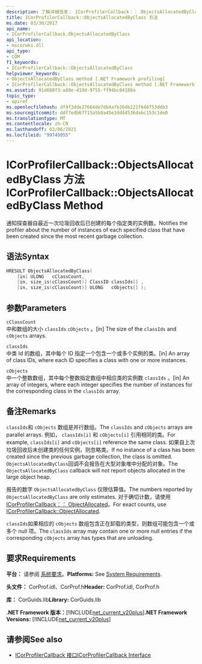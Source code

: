```yaml
---
description: 了解详细信息： ICorProfilerCallback：： ObjectsAllocatedByClass 方法
title: ICorProfilerCallback::ObjectsAllocatedByClass 方法
ms.date: 03/30/2017
api_name:
- ICorProfilerCallback.ObjectsAllocatedByClass
api_location:
- mscorwks.dll
api_type:
- COM
f1_keywords:
- ICorProfilerCallback::ObjectsAllocatedByClass
helpviewer_keywords:
- ObjectsAllocatedByClass method [.NET Framework profiling]
- ICorProfilerCallback::ObjectsAllocatedByClass method [.NET Framework profiling]
ms.assetid: 91d688f3-a80e-419d-9755-ff94bc04188a
topic_type:
- apiref
ms.openlocfilehash: df9f3dde27664de7db4afb264b221f640753ddb3
ms.sourcegitcommit: ddf7edb67715a5b9a45e3dd44536dabc153c1de0
ms.translationtype: MT
ms.contentlocale: zh-CN
ms.lasthandoff: 02/06/2021
ms.locfileid: "99745055"
---
```

# <a name="icorprofilercallbackobjectsallocatedbyclass-method"></a><span data-ttu-id="d2501-103">ICorProfilerCallback::ObjectsAllocatedByClass 方法</span><span class="sxs-lookup"><span data-stu-id="d2501-103">ICorProfilerCallback::ObjectsAllocatedByClass Method</span></span>

<span data-ttu-id="d2501-104">通知探查器自最近一次垃圾回收后已创建的每个指定类的实例数。</span><span class="sxs-lookup"><span data-stu-id="d2501-104">Notifies the profiler about the number of instances of each specified class that have been created since the most recent garbage collection.</span></span>  
  
## <a name="syntax"></a><span data-ttu-id="d2501-105">语法</span><span class="sxs-lookup"><span data-stu-id="d2501-105">Syntax</span></span>  
  
```cpp  
HRESULT ObjectsAllocatedByClass(  
    [in] ULONG   cClassCount,  
    [in, size_is(cClassCount)] ClassID classIds[] ,  
    [in, size_is(cClassCount)] ULONG   cObjects[] );  
```  
  
## <a name="parameters"></a><span data-ttu-id="d2501-106">参数</span><span class="sxs-lookup"><span data-stu-id="d2501-106">Parameters</span></span>  

 `cClassCount`  
 <span data-ttu-id="d2501-107">中和数组的大小 `classIds` `cObjects` 。</span><span class="sxs-lookup"><span data-stu-id="d2501-107">[in] The size of the `classIds` and `cObjects` arrays.</span></span>  
  
 `classIds`  
 <span data-ttu-id="d2501-108">中类 Id 的数组，其中每个 ID 指定一个包含一个或多个实例的类。</span><span class="sxs-lookup"><span data-stu-id="d2501-108">[in] An array of class IDs, where each ID specifies a class with one or more instances.</span></span>  
  
 `cObjects`  
 <span data-ttu-id="d2501-109">中一个整数数组，其中每个整数指定数组中相应类的实例数 `classIds` 。</span><span class="sxs-lookup"><span data-stu-id="d2501-109">[in] An array of integers, where each integer specifies the number of instances for the corresponding class in the `classIds` array.</span></span>  
  
## <a name="remarks"></a><span data-ttu-id="d2501-110">备注</span><span class="sxs-lookup"><span data-stu-id="d2501-110">Remarks</span></span>  

 <span data-ttu-id="d2501-111">`classIds`和 `cObjects` 数组是并行数组。</span><span class="sxs-lookup"><span data-stu-id="d2501-111">The `classIds` and `cObjects` arrays are parallel arrays.</span></span> <span data-ttu-id="d2501-112">例如， `classIds[i]` 和 `cObjects[i]` 引用相同的类。</span><span class="sxs-lookup"><span data-stu-id="d2501-112">For example, `classIds[i]` and `cObjects[i]` reference the same class.</span></span> <span data-ttu-id="d2501-113">如果自上次垃圾回收后未创建类的任何实例，则忽略类。</span><span class="sxs-lookup"><span data-stu-id="d2501-113">If no instance of a class has been created since the previous garbage collection, the class is omitted.</span></span> <span data-ttu-id="d2501-114">`ObjectsAllocatedByClass`回调不会报告在大型对象堆中分配的对象。</span><span class="sxs-lookup"><span data-stu-id="d2501-114">The `ObjectsAllocatedByClass` callback will not report objects allocated in the large object heap.</span></span>  
  
 <span data-ttu-id="d2501-115">报告的数字 `ObjectsAllocatedByClass` 仅限估算值。</span><span class="sxs-lookup"><span data-stu-id="d2501-115">The numbers reported by `ObjectsAllocatedByClass` are only estimates.</span></span> <span data-ttu-id="d2501-116">对于确切计数，请使用 [ICorProfilerCallback：： ObjectAllocated](icorprofilercallback-objectallocated-method.md)。</span><span class="sxs-lookup"><span data-stu-id="d2501-116">For exact counts, use [ICorProfilerCallback::ObjectAllocated](icorprofilercallback-objectallocated-method.md).</span></span>  
  
 <span data-ttu-id="d2501-117">`classIds`如果相应的 `cObjects` 数组包含正在卸载的类型，则数组可能包含一个或多个 null 项。</span><span class="sxs-lookup"><span data-stu-id="d2501-117">The `classIds` array may contain one or more null entries if the corresponding `cObjects` array has types that are unloading.</span></span>  
  
## <a name="requirements"></a><span data-ttu-id="d2501-118">要求</span><span class="sxs-lookup"><span data-stu-id="d2501-118">Requirements</span></span>  

 <span data-ttu-id="d2501-119">**平台：** 请参阅 [系统要求](../../get-started/system-requirements.md)。</span><span class="sxs-lookup"><span data-stu-id="d2501-119">**Platforms:** See [System Requirements](../../get-started/system-requirements.md).</span></span>  
  
 <span data-ttu-id="d2501-120">**头文件：** CorProf.idl、CorProf.h</span><span class="sxs-lookup"><span data-stu-id="d2501-120">**Header:** CorProf.idl, CorProf.h</span></span>  
  
 <span data-ttu-id="d2501-121">**库：** CorGuids.lib</span><span class="sxs-lookup"><span data-stu-id="d2501-121">**Library:** CorGuids.lib</span></span>  
  
 <span data-ttu-id="d2501-122">**.NET Framework 版本：**[!INCLUDE[net_current_v20plus](../../../../includes/net-current-v20plus-md.md)]</span><span class="sxs-lookup"><span data-stu-id="d2501-122">**.NET Framework Versions:** [!INCLUDE[net_current_v20plus](../../../../includes/net-current-v20plus-md.md)]</span></span>  
  
## <a name="see-also"></a><span data-ttu-id="d2501-123">请参阅</span><span class="sxs-lookup"><span data-stu-id="d2501-123">See also</span></span>

- [<span data-ttu-id="d2501-124">ICorProfilerCallback 接口</span><span class="sxs-lookup"><span data-stu-id="d2501-124">ICorProfilerCallback Interface</span></span>](icorprofilercallback-interface.md)
